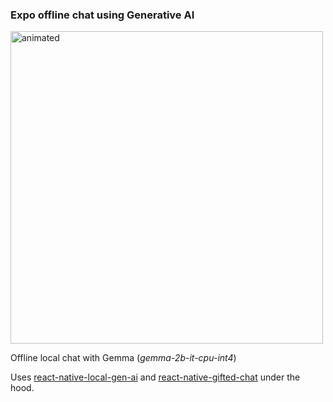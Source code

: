 ### Expo offline chat using Generative AI

<p align="left">
  <img height="500" wisth="40"  src="https://github.com/nagaraj-real/expo-chat-llm/assets/17967313/2740ea91-e566-4754-8b5d-9b86765aeb87" alt="animated" />
</p>

Offline local chat with Gemma (*gemma-2b-it-cpu-int4*)

Uses [react-native-local-gen-ai](https://www.npmjs.com/package/react-native-local-gen-ai) and [react-native-gifted-chat](https://github.com/FaridSafi/react-native-gifted-chat) under the hood.
